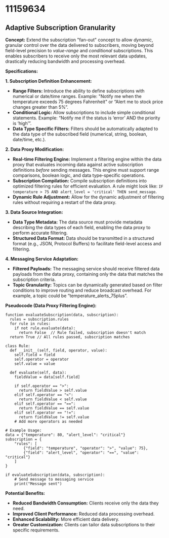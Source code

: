 # 11159634

## Adaptive Subscription Granularity

**Concept:** Extend the subscription "fan-out" concept to allow *dynamic*, granular control over the data delivered to subscribers, moving beyond field-level precision to *value-range* and *conditional* subscriptions. This enables subscribers to receive only the most relevant data updates, drastically reducing bandwidth and processing overhead.

**Specifications:**

**1. Subscription Definition Enhancement:**

*   **Range Filters:**  Introduce the ability to define subscriptions with numerical or date/time ranges. Example: "Notify me when the temperature exceeds 75 degrees Fahrenheit" or “Alert me to stock price changes greater than 5%”.
*   **Conditional Logic:** Allow subscriptions to include simple conditional statements. Example: “Notify me if the status is ‘error’ AND the priority is ‘high’”.
*   **Data Type Specific Filters:** Filters should be automatically adapted to the data type of the subscribed field (numerical, string, boolean, date/time, etc.).

**2. Data Proxy Modification:**

*   **Real-time Filtering Engine:** Implement a filtering engine within the data proxy that evaluates incoming data against active subscription definitions *before* sending messages. This engine must support range comparisons, boolean logic, and data type-specific operations.
*   **Subscription Compilation:** Compile subscription definitions into optimized filtering rules for efficient evaluation. A rule might look like: `IF temperature > 75 AND alert_level = 'critical' THEN send_message`.
*   **Dynamic Rule Adjustment:** Allow for the dynamic adjustment of filtering rules without requiring a restart of the data proxy.

**3. Data Source Integration:**

*   **Data Type Metadata:** The data source must provide metadata describing the data types of each field, enabling the data proxy to perform accurate filtering.
*   **Structured Data Format:** Data should be transmitted in a structured format (e.g., JSON, Protocol Buffers) to facilitate field-level access and filtering.

**4. Messaging Service Adaptation:**

*   **Filtered Payloads:**  The messaging service should receive filtered data payloads from the data proxy, containing only the data that matches the subscription criteria.
*   **Topic Granularity:** Topics can be dynamically generated based on filter conditions to improve routing and reduce broadcast overhead. For example, a topic could be “temperature_alerts_75plus”.

**Pseudocode (Data Proxy Filtering Engine):**

```
function evaluateSubscription(data, subscription):
  rules = subscription.rules
  for rule in rules:
    if not rule.evaluate(data):
      return False  // Rule failed, subscription doesn't match
  return True // All rules passed, subscription matches

class Rule:
  def __init__(self, field, operator, value):
    self.field = field
    self.operator = operator
    self.value = value

  def evaluate(self, data):
    fieldValue = data[self.field]

    if self.operator == ">":
      return fieldValue > self.value
    elif self.operator == "<":
      return fieldValue < self.value
    elif self.operator == "==":
      return fieldValue == self.value
    elif self.operator == "!=":
      return fieldValue != self.value
    # Add more operators as needed

# Example Usage:
data = {"temperature": 80, "alert_level": "critical"}
subscription = {
    "rules": [
        {"field": "temperature", "operator": ">", "value": 75},
        {"field": "alert_level", "operator": "==", "value": "critical"}
    ]
}

if evaluateSubscription(data, subscription):
    # Send message to messaging service
    print("Message sent")
```

**Potential Benefits:**

*   **Reduced Bandwidth Consumption:** Clients receive only the data they need.
*   **Improved Client Performance:** Reduced data processing overhead.
*   **Enhanced Scalability:** More efficient data delivery.
*   **Greater Customization:** Clients can tailor data subscriptions to their specific requirements.